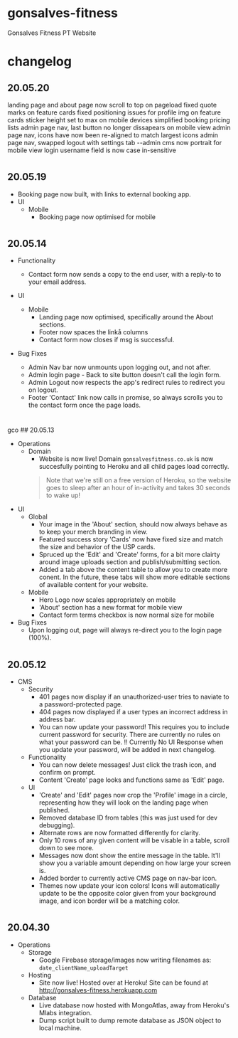 # gonsalves-fitness
Gonsalves Fitness PT Website

# changelog

## 20.05.20

landing page and about page now scroll to top on pageload
fixed quote marks on feature cards
fixed positioning issues for profile img on feature cards
sticker height set to max on mobile devices
simplified booking pricing lists
admin page nav, last button no longer dissapears on mobile view
admin page nav, icons have now been re-aligned to match largest icons
admin page nav, swapped logout with settings tab
  --admin cms now portrait for mobile view
login username field is now case in-sensitive


#

## 20.05.19

* Booking page now built, with links to external booking app.
* UI
  * Mobile
    - Booking page now optimised for mobile

#

## 20.05.14
* Functionality
  - Contact form now sends a copy to the end user, with a reply-to to your email address.
* UI
  * Mobile
    - Landing page now optimised, specifically around the About sections.
    - Footer now spaces the linkå columns
    - Contact form now closes if msg is successful.

* Bug Fixes
  - Admin Nav bar now unmounts upon logging out, and not after.
  - Admin login page - Back to site button doesn't call the login form.
  - Admin Logout now respects the app's redirect rules to redirect you on logout.
  - Footer 'Contact' link now calls in promise, so always scrolls you to the contact form once the page loads.

#


gco ## 20.05.13
* Operations
  * Domain
    - Website is now live! Domain `gonsalvesfitness.co.uk` is now succesfully pointing to Heroku and all child pages load correctly.
    >Note that we're still on a free version of Heroku, so the website goes to sleep after an hour of in-activity and takes 30 seconds to wake up!
* UI
  * Global
    - Your image in the 'About' section, should now always behave as to keep your merch branding in view.
    - Featured success story 'Cards' now have fixed size and match the size and behavior of the USP cards.
    - Spruced up the 'Edit' and 'Create' forms, for a bit more clairty around image uploads section and publish/submitting section.
    - Added a tab above the content table to allow you to create more conent. In the future, these tabs will show more editable sections of available content for your website.
  * Mobile
    - Hero Logo now scales appropriately on mobile
    - 'About' section has a new format for mobile view
    - Contact form terms checkbox is now normal size for mobile
* Bug Fixes
    - Upon logging out, page will always re-direct you to the login page (100%).

#

## 20.05.12
* CMS
    * Security
      - 401 pages now display if an unauthorized-user tries to naviate to a password-protected page.
      - 404 pages now displayed if a user types an incorrect address in address bar.
      - You can now update your password! This requires you to include current password for security. There are currently no rules on what your password can be. !! Currently No UI Response when you update your password, will be added in next changelog.
  * Functionality 
      - You can now delete messages! Just click the trash icon, and confirm on prompt.
      - Content 'Create' page looks and functions same as 'Edit' page.
  * UI
      - 'Create' and 'Edit' pages now crop the 'Profile' image in a circle, representing how they will look on the landing page when published.
      - Removed database ID from tables (this was just used for dev debugging).
      - Alternate rows are now formatted differently for clarity.
      - Only 10 rows of any given content will be visable in a table, scroll down to see more.
      - Messages now dont show the entire message in the table. It'll show you a variable amount depending on how large your screen is.
      - Added border to currently active CMS page on nav-bar icon.
      - Themes now update your icon colors! Icons will automatically update to be the opposite color given from your background image, and icon border will be a matching color.

#

## 20.04.30

* Operations
  * Storage
    - Google Firebase storage/images now writing filenames as: `date_clientName_uploadTarget`
  * Hosting
    - Site now live! Hosted over at Heroku! Site can be found at http://gonsalves-fitness.herokuapp.com
  * Database
    - Live database now hosted with MongoAtlas, away from Heroku's Mlabs integration. 
    - Dump script built to dump remote database as JSON object to local machine.